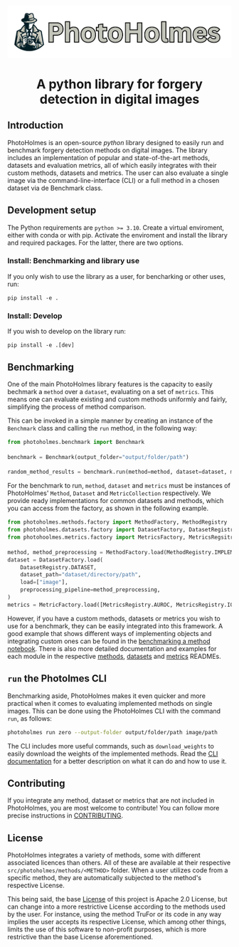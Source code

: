  <img src="docs/Logo.png" alt="Project Logo"> 

# <p style="text-align: center;">A python library for forgery detection in digital images</p>

## Introduction

PhotoHolmes is an open-source _python_ library designed to easily run and benchmark forgery detection methods on digital images. The library includes an implementation of popular and state-of-the-art methods, datasets and evaluation metrics, all of which easily integrates with their custom methods, datasets and metrics. The user can also evaluate a single image via the command-line-interface (CLI) or a full method in a chosen dataset via de Benchmark class.

## Development setup

The Python requirements are `python >= 3.10`. Create a virtual enviroment, either with conda or with pip. 
Activate the enviroment and install the library and required packages. For the latter, there are two options.

### Install: Benchmarking and library use

If you only wish to use the library as a user, for bencharking or other uses, run:

```
pip install -e .
```
### Install: Develop

If you wish to develop on the library run:
```
pip install -e .[dev]
```

## Benchmarking

One of the main PhotoHolmes library features is the capacity to easily bechmark a `method` over a `dataset`, evaluating on a set of `metrics`. This means one can evaluate existing and custom methods uniformly and fairly, simplifying the process of method comparison.

This can be invoked in a simple manner by creating an instance of the `Benchmark` class and calling the `run` method, in the following way:

```python
from photoholmes.benchmark import Benchmark

benchmark = Benchmark(output_folder="output/folder/path")

random_method_results = benchmark.run(method=method, dataset=dataset, metrics=metrics)
```

For the benchmark to run, `method`, `dataset` and `metrics` must be instances of PhotoHolmes' `Method`, `Dataset` and `MetricCollection` respectively. We provide ready implementations for common datasets and methods, which you can access from the factory, as shown in the following example.

```python
from photoholmes.methods.factory import MethodFactory, MethodRegistry
from photoholmes.datasets.factory import DatasetFactory, DatasetRegistry
from photohoolmes.metrics.factory import MetricsFactory, MetricsRegsitry

method, method_preprocessing = MethodFactory.load(MethodRegistry.IMPLEMENTED_METHOD)
dataset = DatasetFactory.load(
    DatasetRegistry.DATASET,
    dataset_path="dataset/directory/path",
    load=["image"],
    preprocessing_pipeline=method_preprocessing,
)
metrics = MetricFactory.load([MetricsRegistry.AUROC, MetricsRegistry.IOU])
```

However, if you have a custom methods, datasets or metrics you wish to use for a benchmark, they can be easily integrated into this framework. A good example that shows different ways of implementing objects and integrating custom ones can be found in the [benchmarking a method notebook](notebooks/benchmarking_a_method.ipynb). There is also more detailed documentation and examples for each module in the respective [methods](src/photoholmes/methods/README.md), [datasets](src/photoholmes/datasets/README.md) and [metrics](src/photoholmes/metrics/README.md) READMEs.

## `run` the Photolmes CLI

Benchmarking aside, PhotoHolmes makes it even quicker and more practical when it comes to evaluating implemented methods on single images. This can be done using the PhotoHolmes CLI with the command `run`, as follows:

```bash
photoholmes run zero --output-folder output/folder/path image/path
```

The CLI includes more useful commands, such as `download_weights` to easily download the weights of the implemented methods. Read the [CLI documentation](src/photoholmes/cli/README.md) for a better description on what it can do and how to use it.

## Contributing

If you integrate any method, dataset or metrics that are not included in PhotoHolmes, you are most welcome to contribute! You can follow more precise instructions in [CONTRIBUTING](CONTRIBUTING.md).

## License

PhotoHolmes integrates a variety of methods, some with different associated licences than others. All of these are available at their respective `src/photoholmes/methods/<METHOD>` folder. When a user utilizes code from a specific method, they are automatically subjected to the method's respective License.

This being said, the base [License](LICENSE) of this project is Apache 2.0 License, but can change into a more restrictive License according to the methods used by the user. For instance, using the method TruFor or its code in any way implies the user accepts its respective License, which among other things, limits the use of this software to non-profit purposes, which is more restrictive than the base License aforementioned.

